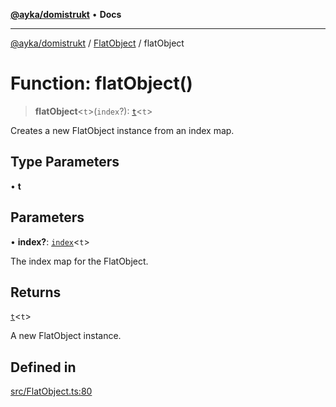[**@ayka/domistrukt**](../../../README.md) • **Docs**

***

[@ayka/domistrukt](../../../globals.md) / [FlatObject](../README.md) / flatObject

# Function: flatObject()

> **flatObject**\<`t`\>(`index`?): [`t`](../classes/t.md)\<`t`\>

Creates a new FlatObject instance from an index map.

## Type Parameters

• **t**

## Parameters

• **index?**: [`index`](../type-aliases/index.md)\<`t`\>

The index map for the FlatObject.

## Returns

[`t`](../classes/t.md)\<`t`\>

A new FlatObject instance.

## Defined in

[src/FlatObject.ts:80](https://github.com/AndreyMork/domistrukt/blob/ee84aeb0d3ada132fc6b9944abd48429a367a44b/src/FlatObject.ts#L80)

